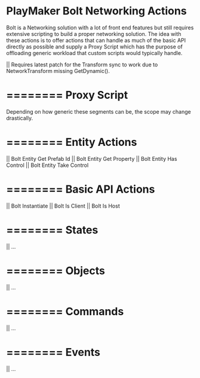 PlayMaker Bolt Networking Actions
================

Bolt is a Networking solution with a lot of front end features but still requires extensive scripting to build a proper networking solution. The idea with these actions is to offer actions that can handle as much of the basic API directly as possible and supply a Proxy Script which has the purpose of offloading generic workload that custom scripts would typically handle.

|| Requires latest patch for the Transform sync to work due to NetworkTransform missing GetDynamic().


========
Proxy Script
========
Depending on how generic these segments can be, the scope may change drastically.

========
Entity Actions
========

|| Bolt Entity Get Prefab Id
|| Bolt Entity Get Property
|| Bolt Entity Has Control
|| Bolt Entity Take Control

========
Basic API Actions
========

|| Bolt Instantiate
|| Bolt Is Client
|| Bolt Is Host

========
States
========

|| ...


========
Objects
========

|| ...

========
Commands
========

|| ...

========
Events
========

|| ...
